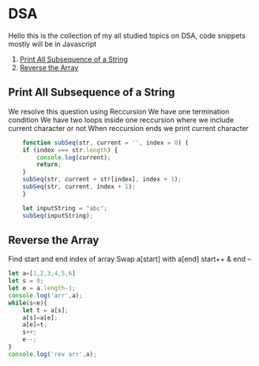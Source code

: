 # DSA

Hello this is the collection of my all studied topics on DSA, code snippets mostly will be in Javascript

1. [Print All Subsequence of a String](#print-all-subsequence-of-a-string)
1. [Reverse the Array](#reverse-the-array)


## Print All Subsequence of a String
	
We resolve this question using Reccursion
We have one termination condition 
We have two loops inside one reccursion where we include current character or not
When reccursion ends we print current character


```javascript
    function subSeq(str, current = '', index = 0) {
    if (index === str.length) {
        console.log(current);
        return;
    }
    subSeq(str, current + str[index], index + 1);
    subSeq(str, current, index + 1);
    }

    let inputString = "abc";
    subSeq(inputString);
```

## Reverse the Array

Find start and end index of array
Swap a[start] with a[end]
start++ & end –

```javascript
let a=[1,2,3,4,5,6]
let s = 0;
let e = a.length-1;
console.log('arr',a);
while(s<e){
    let t = a[s];
    a[s]=a[e];
    a[e]=t;
    s++;
    e--;
}
console.log('rev arr',a);
```

